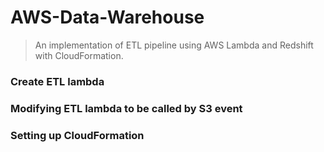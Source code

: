 # AWS-Data-Warehouse
> An implementation of ETL pipeline using AWS Lambda and Redshift with CloudFormation.

### Create ETL lambda
### Modifying ETL lambda to be called by S3 event
### Setting up CloudFormation
